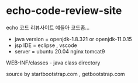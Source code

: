 # echo-code-review-site

echo 코드 리뷰사이트
얘들아 코드좀...


 - java version = openjdk-1.8.321 or openjdk-11.0.15
 - jsp IDE = eclipse , vscode
 - server = ubuntu 20.04 nginx tomcat9

WEB-INF/classes -   java class directory

 source by startbootstrap.com , getbootstrap.com
